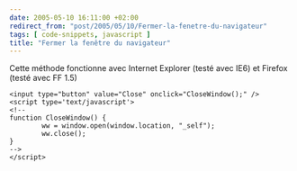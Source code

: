 ```yaml
---
date: 2005-05-10 16:11:00 +02:00
redirect_from: "post/2005/05/10/Fermer-la-fenetre-du-navigateur"
tags: [ code-snippets, javascript ]
title: "Fermer la fenêtre du navigateur"
---
```


Cette méthode fonctionne avec Internet Explorer (testé avec IE6) et Firefox
(testé avec FF 1.5)

```
<input type="button" value="Close" onclick="CloseWindow();" />
<script type='text/javascript'>
<!--
function CloseWindow() {
        ww = window.open(window.location, "_self");
        ww.close();
}
-->
</script>
```
